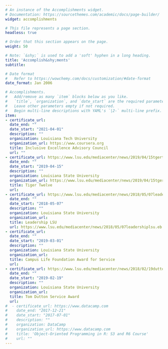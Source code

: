 ```yaml
---
# An instance of the Accomplishments widget.
# Documentation: https://sourcethemes.com/academic/docs/page-builder/
widget: accomplishments

# This file represents a page section.
headless: true

# Order that this section appears on the page.
weight: 50

# Note: `&shy;` is used to add a 'soft' hyphen in a long heading.
title: 'Accomplish&shy;ments'
subtitle:

# Date format
#   Refer to https://wowchemy.com/docs/customization/#date-format
date_format: Jan 2006

# Accomplishments.
#   Add/remove as many `item` blocks below as you like.
#   `title`, `organization`, and `date_start` are the required parameters.
#   Leave other parameters empty if not required.
#   Begin multi-line descriptions with YAML's `|2-` multi-line prefix.
item:
- certificate_url: 
  date_end: ""
  date_start: "2021-04-01"
  description: ""
  organization: Louisiana Tech University 
  organization_url: https://www.coursera.org
  title: Inclusive Excellence Advisory Council
  url: ""
- certificate_url: https://www.lsu.edu/mediacenter/news/2019/04/15tgertwelve.eb.php
  date_end: ""
  date_start: "2019-04-15"
  description: ""
  organization: Louisiana State University
  organization_url: https://www.lsu.edu/mediacenter/news/2019/04/15tgertwelve.eb.php
  title: Tiger Twelve
  url: 
- certificate_url: https://www.lsu.edu/mediacenter/news/2018/05/07leadershiplsu.eb.php
  date_end: ""
  date_start: "2018-05-07"
  description: ""
  organization: Louisiana State University
  organization_url: 
  title: Leadership LSU
  url: https://www.lsu.edu/mediacenter/news/2018/05/07leadershiplsu.eb.php
- certificate_url: 
  date_end: ""
  date_start: "2019-03-01"
  description: ""
  organization: Louisiana State University
  organization_url: 
  title: Campus Life Foundation Award for Service
  url: 
- certificate_url: https://www.lsu.edu/mediacenter/news/2018/02/19duttonaward.eb.php
  date_end: ""
  date_start: "2019-02-19"
  description: ""
  organization: Louisiana State University
  organization_url: 
  title: Tom Dutton Service Award
  url: 
#  - certificate_url: https://www.datacamp.com
#    date_end: "2017-12-21"
#    date_start: "2017-07-01"
#    description: ""
#    organization: DataCamp
#    organization_url: https://www.datacamp.com
#    title: 'Object-Oriented Programming in R: S3 and R6 Course'
#    url: ""
---
```


